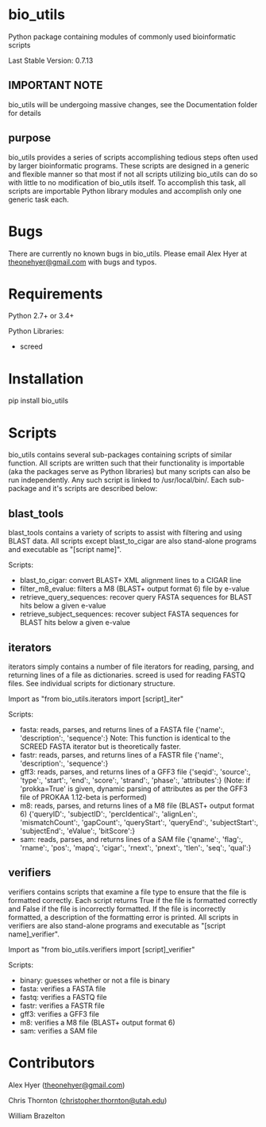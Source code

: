 bio_utils
==========

Python package containing modules of commonly used bioinformatic scripts

Last Stable Version: 0.7.13

IMPORTANT NOTE
--------------

bio_utils will be undergoing massive changes, see the Documentation folder for details

purpose
-------

bio_utils provides a series of scripts accomplishing tedious steps often
used by larger bioinformatic programs. These scripts are designed in a generic
and flexible manner so that most if not all scripts utilizing bio_utils
can do so with little to no modification of bio_utils itself. To accomplish
this task, all scripts are importable Python library modules and accomplish
only one generic task each.

Bugs
=====

There are currently no known bugs in bio_utils. Please email Alex Hyer at
theonehyer@gmail.com with bugs and typos.

Requirements
============

Python 2.7+ or 3.4+

Python Libraries:

* screed

Installation
============

pip install bio_utils

Scripts
========

bio_utils contains several sub-packages containing scripts of similar function.
All scripts are written such that their functionality is importable
(aka the packages serve as Python libraries) but many scripts can also be run
independently. Any such script is linked to /usr/local/bin/.
Each sub-package and it's scripts are described below:

blast_tools
-----------

blast_tools contains a variety of scripts to assist with filtering and using
BLAST data. All scripts except blast_to_cigar are also stand-alone programs
and executable as "[script name]".

Scripts:
* blast_to_cigar: convert BLAST+ XML alignment lines to a CIGAR line
* filter_m8_evalue: filters a M8 (BLAST+ output format 6) file by e-value
* retrieve_query_sequences: recover query FASTA sequences for BLAST hits below
                            a given e-value
* retrieve_subject_sequences: recover subject FASTA sequences for BLAST hits
                              below a given e-value

iterators
---------

iterators simply contains a number of file iterators for reading, parsing, and
returning lines of a file as dictionaries. screed is used for reading
FASTQ files. See individual scripts for dictionary structure.

Import as "from bio_utils.iterators import [script]_iter"

Scripts:
* fasta: reads, parses, and returns lines of a FASTA file
         {'name':, 'description':, 'sequence':}
         Note: This function is identical to the SCREED FASTA
               iterator but is theoretically faster.
* fastr: reads, parses, and returns lines of a FASTR file
         {'name':, 'description':, 'sequence':}
* gff3: reads, parses, and returns lines of a GFF3 file
        {'seqid':, 'source':, 'type':, 'start':, 'end':, 'score':,
        'strand':, 'phase':, 'attributes':} (Note: if 'prokka=True' is given,
        dynamic parsing of attributes as per the GFF3 file of PROKAA 1.12-beta
        is performed)
* m8: reads, parses, and returns lines of a M8 file (BLAST+ output format 6)
      {'queryID':, 'subjectID':, 'percIdentical':, 'alignLen':,
      'mismatchCount':, 'gapCount':, 'queryStart':, 'queryEnd':,
      'subjectStart':, 'subjectEnd':, 'eValue':, 'bitScore':}
* sam: reads, parses, and returns lines of a SAM file
       {'qname':, 'flag':, 'rname':, 'pos':, 'mapq':, 'cigar':, 'rnext':,
       'pnext':, 'tlen':, 'seq':, 'qual':}

verifiers
---------

verifiers contains scripts that examine a file type to ensure that the file is
formatted correctly. Each script returns True if the file is formatted
correctly and False if the file is incorrectly formatted. If the file is
incorrectly formatted, a description of the formatting error is printed. All
scripts in verifiers are also stand-alone programs and executable
 as "[script name]_verifier".
 
 Import as "from bio_utils.verifiers import [script]_verifier"

Scripts:
* binary: guesses whether or not a file is binary
* fasta: verifies a FASTA file
* fastq: verifies a FASTQ file
* fastr: verifies a FASTR file
* gff3: verifies a GFF3 file
* m8: verifies a M8 file (BLAST+ output format 6)
* sam: verifies a SAM file

Contributors
============

Alex Hyer (theonehyer@gmail.com)

Chris Thornton (christopher.thornton@utah.edu)

William Brazelton